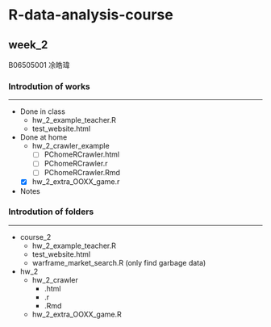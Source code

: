 # R-data-analysis-course

## week_2
B06505001 凃皓瑋

### Introdution of works
---
- Done in class
  - hw_2_example_teacher.R
  - test_website.html
- Done at home
  - hw_2_crawler_example 
      - [ ] PChomeRCrawler.html
      - [ ] PChomeRCrawler.r
      - [ ] PChomeRCrawler.Rmd
  - [x] hw_2_extra_OOXX_game.r
- Notes

### Introdution of folders
---
- course_2
    - hw_2_example_teacher.R
    - test_website.html
    - warframe_market_search.R (only find garbage data)
- hw_2
    - hw_2_crawler
        - .html
        - .r
        - .Rmd
    - hw_2_extra_OOXX_game.R
